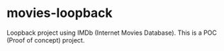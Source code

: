 # movies-loopback
Loopback project using IMDb (Internet Movies Database). This is a POC (Proof of concept) project.
